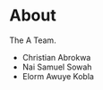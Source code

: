 # About

The A Team.

<ul>

<li>Christian Abrokwa</li>
<li>Nai Samuel Sowah</li>
<li>Elorm Awuye Kobla</li>
</ul>
